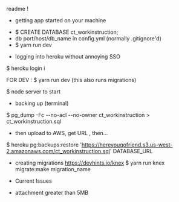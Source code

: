 readme !

* getting app started on your machine
- $ CREATE DATABASE ct_workinstruction;
- db port/host/db_name in config.yml (normally .gitignore'd)
- $ yarn run dev

* logging into heroku without annoying SSO

$ heroku login i

FOR DEV :
$ yarn run dev (this also runs migrations)

$ node server to start

* backing up (terminal)

$ pg_dump -Fc --no-acl --no-owner ct_workinstruction > ct_workinstruction.sql

- then upload to AWS, get URL , then...

$ heroku pg:backups:restore 'https://hereyougofriend.s3.us-west-2.amazonaws.com/ct_workinstruction.sql' DATABASE_URL

* creating migrations
https://devhints.io/knex
$ yarn run knex migrate:make migration_name

* Current Issues
- attachment greater than 5MB

